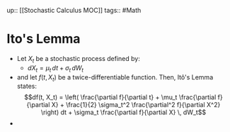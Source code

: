 up:: [[Stochastic Calculus MOC]]
tags:: #Math
# Ito's Lemma
- Let $X_t$ be a stochastic process defined by:
	- $dX_t = \mu_t \, dt + \sigma_t \, dW_t$
- and let $f(t, X_t)$ be a twice-differentiable function. Then, Itô's Lemma states:
$$df(t, X_t) = \left( \frac{\partial f}{\partial t} + \mu_t \frac{\partial f}{\partial X} + \frac{1}{2} \sigma_t^2 \frac{\partial^2 f}{\partial X^2} \right) dt + \sigma_t \frac{\partial f}{\partial X} \, dW_t$$
- 